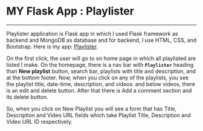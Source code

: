 # MY Flask App : Playlister
<hr>

Playlister application is Flask app in which I used Flask framework as backend and MongoDB as database and for backend, I use HTML, CSS, and Bootstrap. Here is my app: <a href="https://playlister-pj.herokuapp.com/">Playlister</a>.

On the first click, the user will go to on home page in which all playlisted are listed I make. On the homepage, there is a nav bar with **`Playlister`** 
heading than **New playlist** button, search bar, playlists with title and description, and at the bottom footer.
Now, when you click on any of the playlists, you see the playlist title, date-time, description, and videos. and below videos, there is an edit and delete button. After that there is 
Add a comment section and its delete button.

So, when you click on New Playlist you will see a form that has Title, Description and Video URL fields which take Playlist Title, Description and Video URL ID respectively.
